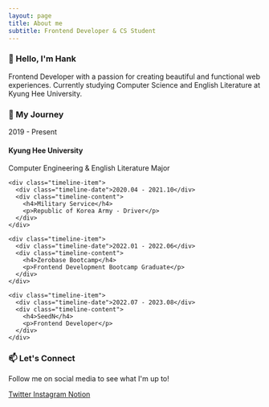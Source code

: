 ```yaml
---
layout: page
title: About me
subtitle: Frontend Developer & CS Student
---
```


<div class="about-container">
  <div class="about-section">
    <h3>👋 Hello, I'm Hank</h3>
    <p>Frontend Developer with a passion for creating beautiful and functional web experiences. Currently studying Computer Science and English Literature at Kyung Hee University.</p>
  </div>

  <div class="timeline">
    <h3>🚀 My Journey</h3>
    <div class="timeline-item">
      <div class="timeline-date">2019 - Present</div>
      <div class="timeline-content">
        <h4>Kyung Hee University</h4>
        <p>Computer Engineering & English Literature Major</p>
      </div>
    </div>
    
    <div class="timeline-item">
      <div class="timeline-date">2020.04 - 2021.10</div>
      <div class="timeline-content">
        <h4>Military Service</h4>
        <p>Republic of Korea Army - Driver</p>
      </div>
    </div>
    
    <div class="timeline-item">
      <div class="timeline-date">2022.01 - 2022.06</div>
      <div class="timeline-content">
        <h4>Zerobase Bootcamp</h4>
        <p>Frontend Development Bootcamp Graduate</p>
      </div>
    </div>
    
    <div class="timeline-item">
      <div class="timeline-date">2022.07 - 2023.08</div>
      <div class="timeline-content">
        <h4>SeedN</h4>
        <p>Frontend Developer</p>
      </div>
    </div>
  </div>

  <div class="contact-section">
    <h3>📫 Let's Connect</h3>
    <p>Follow me on social media to see what I'm up to!</p>
    <div class="social-links">
      <a href="https://twitter.com/HankKimDev" class="social-link">
        <i class="fab fa-twitter"></i> Twitter
      </a>
      <a href="https://www.instagram.com/huiung1" class="social-link">
        <i class="fab fa-instagram"></i> Instagram
      </a>
      <a href="#" class="social-link">
        <i class="fas fa-file-alt"></i> Notion
      </a>
    </div>
  </div>
</div>
